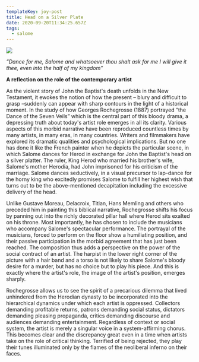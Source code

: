```yaml
---
templateKey: joy-post
title: Head on a Silver Plate
date: 2020-09-20T11:34:25.657Z
tags:
  - salome
---
```


![](/img/salome_img-.jpg)

_”Dance for me, Salome and whatsoever thou shalt ask for me I will give it thee, even into the half of my kingdom”_

**A reflection on the role of the contemporary artist**

As the violent story of John the Baptist's death unfolds in the New Testament, it ewokes the notion of how the present – blury and difficult to grasp –suddenly can appear with sharp contours in the light of a historical moment. In the study of how Georges Rochegrosse (1887) portrayed “the Dance of the Seven Veils” which is the central part of this bloody drama, a depressing truth about today's artist role emerges in all its clarity.
Various aspects of this morbid narrative have been reproduced countless times by many artists, in many eras, in many countries. Writers and filmmakers have explored its dramatic qualities and psychological implications. But no one has done it like the French painter when he depicts the particular scene, in which Salome dances for Herod in exchange for John the Baptist's head on a silver platter.
The ruler, King Herod who married his brother's wife, Salome's mother Herodia, had John imprisoned for his criticism of the marriage. Salome dances seductively, in a visual precursor to lap-dance for the horny king who excitedly promises Salome to fulfill her highest wish that turns out to be the above-mentioned decapitation including the excessive delivery of the head.

Unlike Gustave Moreau, Delacroix, Titian, Hans Memling and others who preceded him in painting this biblical narrative, Rochegrosse shifts his focus by panning out into the richly decorated pillar hall where Herod sits exalted on his throne. Most importantly, he has chosen to include the musicians who accompany Salome's spectacular performance.
The portrayal of the musicians, forced to perform on the floor show a humiliating position, and their passive participation in the morbid agreement that has just been reached. The composition thus adds a perspective on the power of the social contract of an artist. The harpist in the lower right corner of the picture with a hair band and a torso is not likely to share Salome's bloody desire for a murder, but has no choice but to play his piece. And this is exactly where the artist's role, the image of the artist's position, emerges sharply.

Rochegrosse allows us to see the spirit of a precarious dilemma that lived unhindered from the Herodian dynasty to be incorporated into the hierarchical dynamics under which each artist is oppressed. Collectors demanding profitable returns, patrons demanding social status, dictators demanding pleasing propaganda, critics demanding discourse and audiences demanding entertainment. Regardless of context or social system, the artist is merely a singular voice in a system-affirming chorus. This becomes clear and the discrepancy great even in a time when artists take on the role of critical thinking. Terrified of being rejected, they play their tunes illuminated only by the flames of the neoliberal inferno on their faces.

